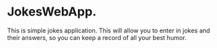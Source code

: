 # JokesWebApp.

This is simple jokes application. This will allow you to enter in jokes and their answers, so you can keep a record of all your best humor.

